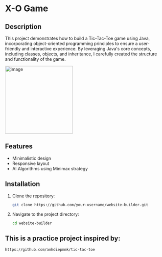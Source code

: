 # X-O Game
## Description

This project demonstrates how to build a Tic-Tac-Toe game using Java, incorporating object-oriented programming principles to ensure a user-friendly and interactive experience.
By leveraging Java's core concepts, including classes, objects, and inheritance, I carefully created the structure and functionality of the game.

<img width="221" alt="image" src="https://github.com/dbkhanh/Tic-Tac-Toe/assets/107232612/5f1dba85-8283-4f34-92df-1ee8ed976a53">


## Features

- Minimalistic design
- Responsive layout
- AI Algorithms using Minimax strategy

## Installation

1. Clone the repository:

    ```bash
    git clone https://github.com/your-username/website-builder.git
    ```

2. Navigate to the project directory:

    ```bash
    cd website-builder
    ```
   
## This is a practice project inspired by: 
    https://github.com/anhdiepmmk/tic-tac-toe
